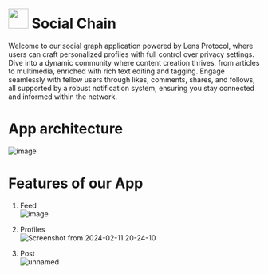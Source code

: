# <img height='40px' src="./public/logo.png"></img>  Social Chain

Welcome to our social graph application powered by Lens Protocol, where users can craft personalized profiles with full control over privacy settings. Dive into a dynamic community where content creation thrives, from articles to multimedia, enriched with rich text editing and tagging. Engage seamlessly with fellow users through likes, comments, shares, and follows, all supported by a robust notification system, ensuring you stay connected and informed within the network.

# App architecture
![image](https://github.com/sivasathyaseeelan/socialchain/assets/132554375/a9a62438-3ac4-41a4-b86f-0335f19de0f3)

# Features of our App
1. Feed <br>
![image](https://github.com/sivasathyaseeelan/socialchain/assets/32593731/20bdc2a5-6846-4bc5-a577-cdff4b13bd82)

2. Profiles <br>
![Screenshot from 2024-02-11 20-24-10](https://github.com/sivasathyaseeelan/socialchain/assets/32593731/a31cfccf-7e55-4f78-ad69-0fb622d83668)

3. Post <br>
![unnamed](https://github.com/sivasathyaseeelan/socialchain/assets/32593731/c56afb5e-b051-4338-966c-4f9e95ed8978)
